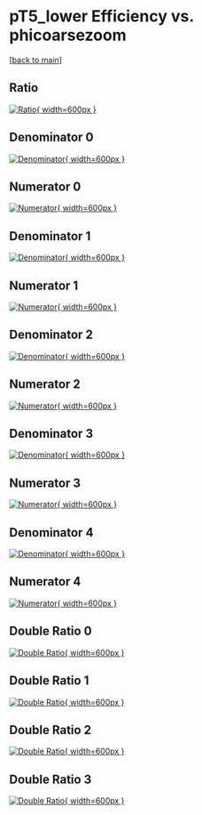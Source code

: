 # pT5_lower Efficiency vs. phicoarsezoom

[[back to main](./)]



## Ratio

[![Ratio](../mtv/var/pT5_lower_vtr_13_0_eff_phicoarsezoom.png){ width=600px }](../mtv/var/pT5_lower_vtr_13_0_eff_phicoarsezoom.pdf)

## Denominator 0

[![Denominator](../mtv/den/pT5_lower_vtr_13_0_eff_phicoarsezoom_den0.png){ width=600px }](../mtv/den/pT5_lower_vtr_13_0_eff_phicoarsezoom_den0.pdf)

## Numerator 0

[![Numerator](../mtv/num/pT5_lower_vtr_13_0_eff_phicoarsezoom_num0.png){ width=600px }](../mtv/num/pT5_lower_vtr_13_0_eff_phicoarsezoom_num0.pdf)

## Denominator 1

[![Denominator](../mtv/den/pT5_lower_vtr_13_0_eff_phicoarsezoom_den1.png){ width=600px }](../mtv/den/pT5_lower_vtr_13_0_eff_phicoarsezoom_den1.pdf)

## Numerator 1

[![Numerator](../mtv/num/pT5_lower_vtr_13_0_eff_phicoarsezoom_num1.png){ width=600px }](../mtv/num/pT5_lower_vtr_13_0_eff_phicoarsezoom_num1.pdf)

## Denominator 2

[![Denominator](../mtv/den/pT5_lower_vtr_13_0_eff_phicoarsezoom_den2.png){ width=600px }](../mtv/den/pT5_lower_vtr_13_0_eff_phicoarsezoom_den2.pdf)

## Numerator 2

[![Numerator](../mtv/num/pT5_lower_vtr_13_0_eff_phicoarsezoom_num2.png){ width=600px }](../mtv/num/pT5_lower_vtr_13_0_eff_phicoarsezoom_num2.pdf)

## Denominator 3

[![Denominator](../mtv/den/pT5_lower_vtr_13_0_eff_phicoarsezoom_den3.png){ width=600px }](../mtv/den/pT5_lower_vtr_13_0_eff_phicoarsezoom_den3.pdf)

## Numerator 3

[![Numerator](../mtv/num/pT5_lower_vtr_13_0_eff_phicoarsezoom_num3.png){ width=600px }](../mtv/num/pT5_lower_vtr_13_0_eff_phicoarsezoom_num3.pdf)

## Denominator 4

[![Denominator](../mtv/den/pT5_lower_vtr_13_0_eff_phicoarsezoom_den4.png){ width=600px }](../mtv/den/pT5_lower_vtr_13_0_eff_phicoarsezoom_den4.pdf)

## Numerator 4

[![Numerator](../mtv/num/pT5_lower_vtr_13_0_eff_phicoarsezoom_num4.png){ width=600px }](../mtv/num/pT5_lower_vtr_13_0_eff_phicoarsezoom_num4.pdf)

## Double Ratio 0

[![Double Ratio](../mtv/ratio/pT5_lower_vtr_13_0_eff_phicoarsezoom_ratio0.png){ width=600px }](../mtv/ratio/pT5_lower_vtr_13_0_eff_phicoarsezoom_ratio0.pdf)

## Double Ratio 1

[![Double Ratio](../mtv/ratio/pT5_lower_vtr_13_0_eff_phicoarsezoom_ratio1.png){ width=600px }](../mtv/ratio/pT5_lower_vtr_13_0_eff_phicoarsezoom_ratio1.pdf)

## Double Ratio 2

[![Double Ratio](../mtv/ratio/pT5_lower_vtr_13_0_eff_phicoarsezoom_ratio2.png){ width=600px }](../mtv/ratio/pT5_lower_vtr_13_0_eff_phicoarsezoom_ratio2.pdf)

## Double Ratio 3

[![Double Ratio](../mtv/ratio/pT5_lower_vtr_13_0_eff_phicoarsezoom_ratio3.png){ width=600px }](../mtv/ratio/pT5_lower_vtr_13_0_eff_phicoarsezoom_ratio3.pdf)

